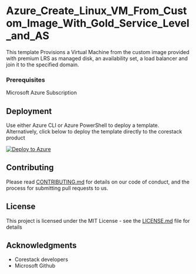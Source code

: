 
# Azure_Create_Linux_VM_From_Custom_Image_With_Gold_Service_Level_and_AS

This template Provisions a Virtual Machine from the custom image provided with premium LRS as managed disk, an availability set, a load balancer and join it to the specified domain.

### Prerequisites

Microsoft Azure Subscription

## Deployment

Use either Azure CLI or Azure PowerShell to deploy a template. Alternatively, click below to deploy the template directly to the corestack product 

[![Deploy to Azure](https://docs.corestack.io/wp-content/uploads/2019/09/deploy-to-corestack.svg)](http://qa.corestack.io/heatstack/templates?repositories=github&external_redirect=true&name=Azure_Create_Linux_VM_From_Custom_Image_With_Gold_Service_Level_and_AS&url=https://raw.githubusercontent.com/karthick-kk/corestacklabs/master/arm/Azure_Create_Linux_VM_From_Custom_Image_With_Gold_Service_Level_and_AS/Azure_Create_Linux_VM_From_Custom_Image_With_Gold_Service_Level_and_AS_content.json&engine=arm&type[0]=Cloud&classification[0]=Provisioning&scope=tenant#/mytemplates)

## Contributing

Please read [CONTRIBUTING.md](https://gist.github.com/karthick-kk/30e4fd3f279492b4f040d5cd569d21d0) for details on our code of conduct, and the process for submitting pull requests to us.

## License

This project is licensed under the MIT License - see the [LICENSE.md](LICENSE.md) file for details

## Acknowledgments

* Corestack developers
* Microsoft Github


